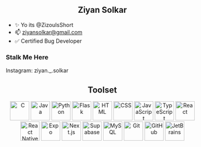 <h2 align="center">Ziyan Solkar</h2>

- ✨ Yo its @ZizouIsShort
- 📫 ziyansolkar@gmail.com
- ✅ Certified Bug Developer

<h3>Stalk Me Here</h3>
Instagram: ziyan._.solkar 

<h2 align="center">Toolset</h2>
<p align="center">
  <!-- C -->
  <img src="https://cdn.jsdelivr.net/gh/devicons/devicon/icons/c/c-original.svg" alt="C" width="50" height="50"/>
  <!-- Java -->
  <img src="https://cdn.jsdelivr.net/gh/devicons/devicon/icons/java/java-original.svg" alt="Java" width="50" height="50"/>
  <!-- Python -->
  <img src="https://cdn.jsdelivr.net/gh/devicons/devicon/icons/python/python-original.svg" alt="Python" width="50" height="50"/>
  <!-- Flask -->
  <img src="https://cdn.jsdelivr.net/gh/devicons/devicon/icons/flask/flask-original.svg" alt="Flask" width="50" height="50"/>
  <!-- HTML -->
  <img src="https://cdn.jsdelivr.net/gh/devicons/devicon/icons/html5/html5-original.svg" alt="HTML" width="50" height="50"/>
  <!-- CSS -->
  <img src="https://cdn.jsdelivr.net/gh/devicons/devicon/icons/css3/css3-original.svg" alt="CSS" width="50" height="50"/>
  <!-- JavaScript -->
  <img src="https://cdn.jsdelivr.net/gh/devicons/devicon/icons/javascript/javascript-original.svg" alt="JavaScript" width="50" height="50"/>
  <!-- TypeScript -->
  <img src="https://cdn.jsdelivr.net/gh/devicons/devicon/icons/typescript/typescript-original.svg" alt="TypeScript" width="50" height="50"/>
  <!-- React -->
  <img src="https://cdn.jsdelivr.net/gh/devicons/devicon/icons/react/react-original.svg" alt="React" width="50" height="50"/>
  <!-- React Native -->
  <img src="https://cdn.jsdelivr.net/gh/devicons/devicon/icons/react/react-original.svg" alt="React Native" width="50" height="50"/>
  <!-- Expo -->
  <img src="https://static.expo.dev/static/brand/square-512x512.png" alt="Expo" width="50" height="50"/>
  <!-- Next.js -->
  <img src="https://cdn.jsdelivr.net/gh/devicons/devicon/icons/nextjs/nextjs-original-wordmark.svg" alt="Next.js" width="50" height="50"/>
  <!-- Supabase -->
  <img src="https://seeklogo.com/images/S/supabase-logo-DCC676FFE2-seeklogo.com.png" alt="Supabase" width="50" height="50"/>
  <!-- MySQL -->
  <img src="https://cdn.jsdelivr.net/gh/devicons/devicon/icons/mysql/mysql-original.svg" alt="MySQL" width="50" height="50"/>
  <!-- Git -->
  <img src="https://cdn.jsdelivr.net/gh/devicons/devicon/icons/git/git-original.svg" alt="Git" width="50" height="50"/>
  <!-- GitHub -->
  <img src="https://cdn.jsdelivr.net/gh/devicons/devicon/icons/github/github-original.svg" alt="GitHub" width="50" height="50"/>
  <!-- JetBrains -->
  <img src="https://resources.jetbrains.com/storage/products/company/brand/logos/jb_beam.png" alt="JetBrains" width="50" height="50"/>
</p>

